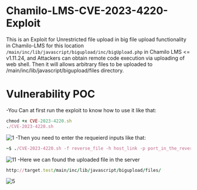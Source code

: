 # Chamilo-LMS-CVE-2023-4220-Exploit
This is an Exploit for Unrestricted file upload in big file upload functionality in Chamilo-LMS for this location `/main/inc/lib/javascript/bigupload/inc/bigUpload.php` in Chamilo LMS &lt;= v1.11.24, and Attackers can obtain remote code execution via uploading of web shell. Then it will allows arbitrary files to be uploaded to /main/inc/lib/javascript/bigupload/files directory.

# Vulnerability POC
-You Can at first run the exploit to know how to use it like that:
```ruby
chmod +x CVE-2023-4220.sh
./CVE-2023-4220.sh
```
  ![1](https://github.com/Ziad-Sakr/Chamilo-LMS-CVE-2023-4220-Exploit/assets/60154552/ba4eb2fc-a36b-48df-8043-061214cb62cc)
-Then you need to enter the requeierd inputs like that: 
```ruby
~$ ./CVE-2023-4220.sh -f reverse_file -h host_link -p port_in_the_reverse_file
```
 ![11](https://github.com/Ziad-Sakr/Chamilo-LMS-CVE-2023-4220-Exploit/assets/60154552/ae4d2b5b-d401-4bb1-9ddc-725f039a7650)
-Here we can found the uploaded file in the server
```ruby
http://target.test/main/inc/lib/javascript/bigupload/files/
```
![5](https://github.com/Ziad-Sakr/Chamilo-LMS-CVE-2023-4220-Exploit/assets/60154552/7c1f1353-5a83-49e2-9803-d015c5cc72c8)


